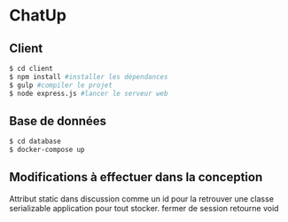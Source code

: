 # ChatUp

## Client
```bash
$ cd client
$ npm install #installer les dépendances
$ gulp #compiler le projet
$ node express.js #lancer le serveur web
```

## Base de données
```bash
$ cd database
$ docker-compose up
```

## Modifications à effectuer dans la conception
Attribut static dans discussion comme un id pour la retrouver
une classe serializable application pour tout stocker.
fermer de session retourne void
